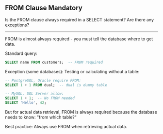 ## FROM Clause Mandatory

Is the FROM clause always required in a SELECT statement? Are there any exceptions?

---

FROM is almost always required - you must tell the database where to get data.

Standard query:
```sql
SELECT name FROM customers;  -- FROM required
```

Exception (some databases):
Testing or calculating without a table:
```sql
-- PostgreSQL, Oracle require FROM:
SELECT 1 + 1 FROM dual;  -- dual is dummy table

-- MySQL, SQL Server allow:
SELECT 1 + 1;  -- No FROM needed
SELECT 'Hello', 42;
```

But for actual data retrieval, FROM is always required because the database needs to know: "from which table?"

Best practice: Always use FROM when retrieving actual data.

